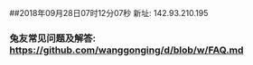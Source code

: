 ##2018年09月28日07时12分07秒 新址: 142.93.210.195
### 兔友常见问题及解答: https://github.com/wanggonging/d/blob/w/FAQ.md
